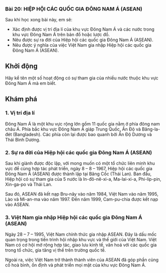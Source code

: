 ### Bài 20: HIỆP HỘI CÁC QUỐC GIA ĐÔNG NAM Á (ASEAN)

Sau khi học xong bài này, em sẽ:
- Xác định được vị trí địa lí của khu vực Đông Nam Á và các nước trong khu vực Đông Nam Á trên bản đồ hoặc lược đồ.
- Nêu được sự ra đời của Hiệp hội các quốc gia Đông Nam Á (ASEAN).
- Nêu được ý nghĩa của việc Việt Nam gia nhập Hiệp hội các quốc gia Đông Nam Á (ASEAN).

## Khởi động
Hãy kể tên một số hoạt động có sự tham gia của nhiều nước thuộc khu vực Đông Nam Á mà em biết.

## Khám phá
### 1. Vị trí địa lí
Đông Nam Á là một khu vực rộng lớn gồm 11 quốc gia nằm ở phía đông nam châu Á. Phía bắc khu vực Đông Nam Á giáp Trung Quốc, Ấn Độ và Băng-la-đét (Bangladesh). Các phía còn lại được bao quanh bởi Ấn Độ Dương và Thái Bình Dương.

### 2. Sự ra đời của Hiệp hội các quốc gia Đông Nam Á (ASEAN)
Sau khi giành được độc lập, với mong muốn có một tổ chức liên minh khu vực để cùng hợp tác phát triển, ngày 8 – 8 – 1967, Hiệp hội các quốc gia Đông Nam Á (ASEAN) được thành lập tại Băng Cốc (Thái Lan). Ban đầu, Hiệp hội có sự tham gia của 5 nước là In-đô-nê-xi-a, Ma-lai-xi-a, Phi-líp-pin, Xin-ga-po và Thái Lan.

Sau đó, ASEAN đã kết nạp Bru-nây vào năm 1984, Việt Nam vào năm 1995, Lào và Mi-an-ma vào năm 1997. Đến năm 1999, Cam-pu-chia được kết nạp vào ASEAN.

### 3. Việt Nam gia nhập Hiệp hội các quốc gia Đông Nam Á (ASEAN)
Ngày 28 – 7 – 1995, Việt Nam chính thức gia nhập ASEAN. Đây là dấu mốc quan trọng trong tiến trình hội nhập khu vực và thế giới của Việt Nam. Việt Nam có cơ hội mở rộng hợp tác, giao lưu kinh tế, văn hoá với các quốc gia trong tổ chức, gia tăng vị thế trên trường quốc tế. 

Ngoài ra, việc Việt Nam trở thành thành viên của ASEAN đã góp phần củng cố hoà bình, ổn định và phát triển mọi mặt của khu vực Đông Nam Á.
